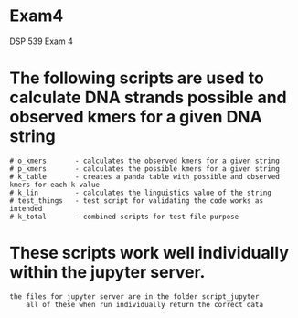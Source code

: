# Exam4
DSP 539 Exam 4

# The following scripts are used to calculate DNA strands possible and observed kmers for a given DNA string

	# o_kmers 		- calculates the observed kmers for a given string
	# p_kmers 		- calculates the possible kmers for a given string
	# k_table 		- creates a panda table with possible and observed kmers for each k value
	# k_lin 		- calculates the linguistics value of the string
	# test_things	- test script for validating the code works as intended
	# k_total 		- combined scripts for test file purpose	
	
	
# These scripts work well individually within the jupyter server.
	the files for jupyter server are in the folder script_jupyter
		all of these when run individually return the correct data